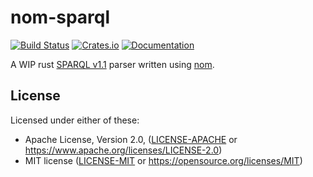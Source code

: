 nom-sparql
=====================
[![Build Status](https://travis-ci.com/mattsse/nom-sparql.svg?branch=master)](https://travis-ci.com/mattsse/nom-sparql)
[![Crates.io](https://img.shields.io/crates/v/nom-sparql.svg)](https://crates.io/crates/nom-sparql)
[![Documentation](https://docs.rs/nom-spaqrql/badge.svg)](https://docs.rs/nom-sparql)

A WIP rust [SPARQL v1.1](https://en.wikipedia.org/wiki/SPARQL) parser written using [nom](https://github.com/Geal/nom).

## License

Licensed under either of these:

 * Apache License, Version 2.0, ([LICENSE-APACHE](LICENSE-APACHE) or
   https://www.apache.org/licenses/LICENSE-2.0)
 * MIT license ([LICENSE-MIT](LICENSE-MIT) or
   https://opensource.org/licenses/MIT)
   
